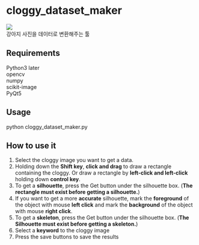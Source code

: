 # cloggy_dataset_maker
<div>
<image src = "https://github.com/WikiCloggy/cloggy_dataset_maker/blob/master/cdm.JPG?raw=true">
</div>
강아지 사진을 데이터로 변환해주는 툴

## Requirements
Python3 later  
opencv  
numpy  
scikit-image  
PyQt5

## Usage
python cloggy_dataset_maker.py

## How to use it
1. Select the cloggy image you want to get a data.  
2. Holding down the **Shift key**, **click and drag** to draw a rectangle containing the cloggy. Or draw a rectangle by **left-click and left-click** holding down **control key**.  
3. To get a **silhouette**, press the Get button under the silhouette box. (**The rectangle must exist before getting a silhouette.**)  
4. If you want to get a more **accurate** silhouette, mark the **foreground** of the object with mouse **left click** and mark the **background** of the object with mouse **right click**.  
5. To get a **skeleton**, press the Get button under the silhouette box. (**The Silhouette must exist before getting a skeleton.**)  
6. Select a **keyword** to the cloggy image  
7. Press the save buttons to save the results  
